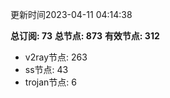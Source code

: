 更新时间2023-04-11 04:14:38

**总订阅: 73**
**总节点: 873**
**有效节点: 312**
- v2ray节点: 263
- ss节点: 43
- trojan节点: 6

